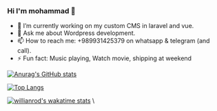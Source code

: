 ### Hi I'm mohammad 👋

- 🌱 I’m currently working on my custom CMS in laravel and vue.
- 💬 Ask me about Wordpress development.
- 📫 How to reach me: +989931425379 on whatsapp & telegram (and call).
- ⚡ Fun fact: Music playing, Watch movie, shipping at weekend

[![Anurag's GitHub stats](https://github-readme-stats.vercel.app/api?username=mohammadYousefiDev&&hide=prs,issues,contribs&count_private=true&count_private=true&show_icons=true&theme=tokyonight)](https://github.com/anuraghazra/github-readme-stats)

[![Top Langs](https://github-readme-stats.vercel.app/api/top-langs/?username=mohammadYousefiDev&theme=cobalt&show_icons=true)](https://github.com/anuraghazra/github-readme-stats)

[![willianrod's wakatime stats](https://github-readme-stats.vercel.app/api/wakatime?username=mohammadYousefiDev)](https://github.com/anuraghazra/github-readme-stats)
\

